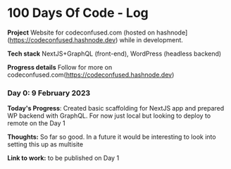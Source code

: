 # 100 Days Of Code - Log
**Project** Website for codeconfused.com (hosted on hashnode](https://codeconfused.hashnode.dev) while in development.

**Tech stack** NextJS+GraphQL (front-end), WordPress (headless backend)

**Progress details** Follow for more on codeconfused.com(https://codeconfused.hashnode.dev)

### Day 0: 9 February 2023

**Today's Progress**: Created basic scaffolding for NextJS app and prepared WP backend with GraphQL. For now just local but looking to deploy to remote on the Day 1

**Thoughts:** So far so good. In a future it would be interesting to look into setting this up as multisite

**Link to work:** to be published on Day 1

